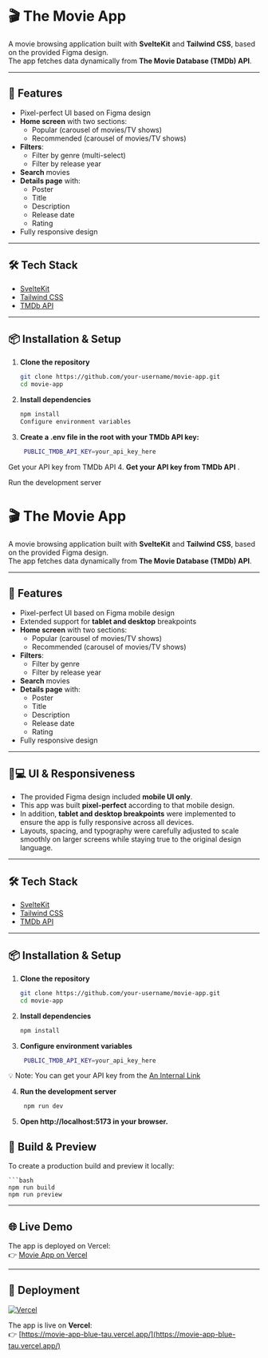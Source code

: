 # 🎬 The Movie App

A movie browsing application built with **SvelteKit** and **Tailwind CSS**, based on the provided Figma design.  
The app fetches data dynamically from **The Movie Database (TMDb) API**.

---

## 🚀 Features
- Pixel-perfect UI based on Figma design
- **Home screen** with two sections:
    - Popular (carousel of movies/TV shows)
    - Recommended (carousel of movies/TV shows)
- **Filters**:
    - Filter by genre (multi-select)
    - Filter by release year
- **Search** movies
- **Details page** with:
    - Poster
    - Title
    - Description
    - Release date
    - Rating
- Fully responsive design

---

## 🛠️ Tech Stack
- [SvelteKit](https://kit.svelte.dev/)
- [Tailwind CSS](https://tailwindcss.com/)
- [TMDb API](https://www.themoviedb.org/documentation/api)

---

## 📦 Installation & Setup

1. **Clone the repository**
   ```bash
   git clone https://github.com/your-username/movie-app.git
   cd movie-app
2. **Install dependencies**
   ```bash
   npm install
   Configure environment variables
3. **Create a .env file in the root with your TMDb API key:**
   ```bash
    PUBLIC_TMDB_API_KEY=your_api_key_here
Get your API key from TMDb API
4. **Get your API key from TMDb API**
.

Run the development server
# 🎬 The Movie App

A movie browsing application built with **SvelteKit** and **Tailwind CSS**, based on the provided Figma design.  
The app fetches data dynamically from **The Movie Database (TMDb) API**.

---

## 🚀 Features
- Pixel-perfect UI based on Figma mobile design
- Extended support for **tablet and desktop** breakpoints
- **Home screen** with two sections:
    - Popular (carousel of movies/TV shows)
    - Recommended (carousel of movies/TV shows)
- **Filters**:
    - Filter by genre
    - Filter by release year
- **Search** movies
- **Details page** with:
    - Poster
    - Title
    - Description
    - Release date
    - Rating
- Fully responsive design

---

## 📱💻 UI & Responsiveness
- The provided Figma design included **mobile UI only**.
- This app was built **pixel-perfect** according to that mobile design.
- In addition, **tablet and desktop breakpoints** were implemented to ensure the app is fully responsive across all devices.
- Layouts, spacing, and typography were carefully adjusted to scale smoothly on larger screens while staying true to the original design language.

---

## 🛠️ Tech Stack
- [SvelteKit](https://kit.svelte.dev/)
- [Tailwind CSS](https://tailwindcss.com/)
- [TMDb API](https://www.themoviedb.org/documentation/api)

---

## 📦 Installation & Setup

1. **Clone the repository**
   ```bash
   git clone https://github.com/your-username/movie-app.git
   cd movie-app


2. **Install dependencies**
   ```bash
   npm install

3. **Configure environment variables**
   ```bash
    PUBLIC_TMDB_API_KEY=your_api_key_here

💡 Note: You can get your API key from the [An Internal Link](https://www.themoviedb.org/settings/api)

4. **Run the development server**
   ```bash
    npm run dev
5. **Open http://localhost:5173
   in your browser.**

## 🔨 Build & Preview

To create a production build and preview it locally:

    ```bash
    npm run build
    npm run preview
---

## 🌐 Live Demo
The app is deployed on Vercel:  
👉 [Movie App on Vercel](https://movie-app-blue-tau.vercel.app/)

---

## 🚀 Deployment

[![Vercel](https://vercelbadge.vercel.app/api/your-username/movie-app)](https://movie-app-blue-tau.vercel.app/)

The app is live on **Vercel**:  
👉 [https://movie-app-blue-tau.vercel.app/](https://movie-app-blue-tau.vercel.app/)




